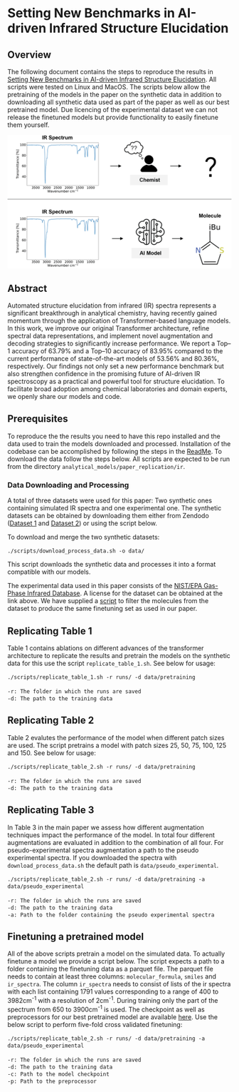 # Setting New Benchmarks in AI-driven Infrared Structure Elucidation

## Overview

The following document contains the steps to reproduce the results in [Setting New Benchmarks in AI-driven Infrared Structure Elucidation](https://pubs.rsc.org/en/content/articlelanding/2025/dd/d5dd00131e). All scripts were tested on Linux and MacOS. The scripts below allow the pretraining of the models in the paper on the synthetic data in addition to downloading all synthetic data used as part of the paper as well as our best pretrained model. Due licencing of the experimental dataset we can not release the finetuned models but provide functionality to easily finetune them yourself.

<p align='center'>
  <img src='../figures/ir.png'>
</p>

## Abstract

Automated structure elucidation from infrared (IR) spectra represents a significant breakthrough in analytical chemistry, having recently gained momentum through the application of Transformer-based language models. In this work, we improve our original Transformer architecture, refine spectral data representations, and implement novel augmentation and decoding strategies to significantly increase performance. We report a Top–1 accuracy of 63.79% and a Top–10 accuracy of 83.95% compared to the current performance of state-of-the-art models of 53.56% and 80.36%, respectively. Our findings not only set a new performance benchmark but also strengthen confidence in the promising future of AI-driven IR spectroscopy as a practical and powerful tool for structure elucidation. To facilitate broad adoption among chemical laboratories and domain experts, we openly share our models and code.

## Prerequisites

To reproduce the the results you need to have this repo installed and the data used to train the models downloaded and processed. Installation of the codebase can be accomplished by following the steps in the [ReadMe](../../README.md). To download the data follow the steps below. All scripts are expected to be run from the directory `analytical_models/paper_replication/ir`.


### Data Downloading and Processing

A total of three datasets were used for this paper: Two synthetic ones containing simulated IR spectra and one experimental one. The synthetic datasets can be obtained by downloading them either from Zendodo ([Dataset 1](https://zenodo.org/records/14770232) and [Dataset 2](https://zenodo.org/records/7928396)) or using the script below.

To download and merge the two synthetic datasets:

```
./scripts/download_process_data.sh -o data/
```

This script downloads the synthetic data and processes it into a format compatible with our models. 

The experimental data used in this paper consists of the [NIST/EPA Gas-Phase Infrared Database](https://www.nist.gov/srd/nist-standard-reference-database-35). A license for the dataset can be obtained at the link above. We have supplied a [script](scripts/filter_nist.py) to filter the molecules from the dataset to produce the same finetuning set as used in our paper.

## Replicating Table 1

Table 1 contains ablations on different advances of the transformer architecture to replicate the results and pretrain the models on the synthetic data for this use the script `replicate_table_1.sh`. See below for usage:

```
./scripts/replicate_table_1.sh -r runs/ -d data/pretraining

-r: The folder in which the runs are saved
-d: The path to the training data
```

## Replicating Table 2

Table 2 evalutes the performance of the model when different patch sizes are used. The script pretrains a model with patch sizes 25, 50, 75, 100, 125 and 150. See below for usage:

```
./scripts/replicate_table_2.sh -r runs/ -d data/pretraining

-r: The folder in which the runs are saved
-d: The path to the training data
```

## Replicating Table 3

In Table 3 in the main paper we assess how different augmentation techniques impact the performance of the model. In total four different augmentations are evaluated in addition to the combination of all four. For pseudo-experimental spectra augmentation a path to the pseudo experimental spectra. If you downloaded the spectra with `download_process_data.sh` the default path is `data/pseudo_experimental`.

```
./scripts/replicate_table_2.sh -r runs/ -d data/pretraining -a data/pseudo_experimental

-r: The folder in which the runs are saved
-d: The path to the training data
-a: Path to the folder containing the pseudo experimental spectra
```

## Finetuning a pretrained model

All of the above scripts pretrain a model on the simulated data. To actually finetune a model we provide a script below. The script expects a path to a folder containing the finetuning data as a parquet file. The parquet file needs to contain at least three columns: `molecular_formula`, `smiles` and `ir_spectra`. The column `ir_spectra` needs to consist of lists of the ir spectra with each list containing 1791 values corresponding to a range of 400 to 3982cm<sup>-1</sup> with a resolution of 2cm<sup>-1</sup>. During training only the part of the spectrum from 650 to 3900cm<sup>-1</sup> is used. The checkpoint as well as preprocessors for our best pretrained model are available [here](https://zenodo.org/records/15116374). Use the below script to perform five-fold cross validated finetuning:

```
./scripts/replicate_table_2.sh -r runs/ -d data/pretraining -a data/pseudo_experimental

-r: The folder in which the runs are saved
-d: The path to the training data
-c: Path to the model checkpoint
-p: Path to the preprocessor 
```

